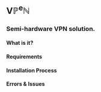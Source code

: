 # <sub>V&#8473;<sup>e</sup>&#8469;</sub>
### Semi-hardware VPN solution.

#### What is it?

#### Requirements

#### Installation Process

#### Errors & Issues
